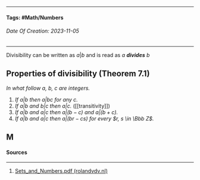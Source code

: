 __________________________________________________________________________
#### **Tags:** #Math/Numbers
###### *Date Of Creation: 2023-11-05*
__________________________________________________________________________

Divisibility can be written as $a|b$ and is read as *a **divides** b*
## Properties of divisibility (Theorem 7.1)
*In what follow a, b, c are integers.*
1. *If $a|b$ then $a|bc$ for any c.*
2. *If $a|b$ and $b|c$ then $a|c$.* ([[transitivity]])
3. *If $a|b$ and $a|c$ then $a|(b -c)$ and $a|(b+c)$.*
4. *If $a|b$ and $a|c$ then $a|(br -cs)$ for every $r, s \in \Bbb Z$.*
## M
#### Sources
__________________________________________________________________________
1. [Sets_and_Numbers.pdf (rolandvdv.nl)](https://www.rolandvdv.nl/Sets_and_Numbers.pdf)